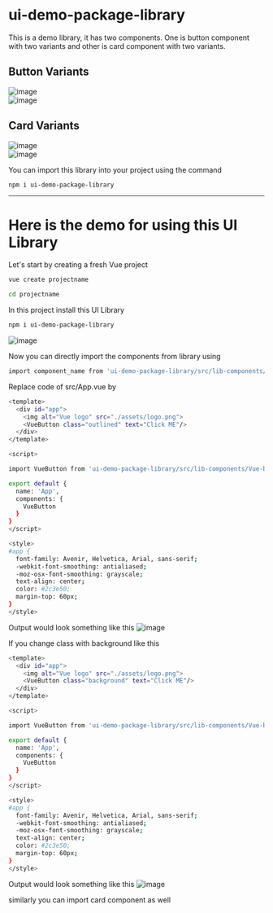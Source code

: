 # ui-demo-package-library

This is a demo library, it has two components. One is button component with two variants and other is card component with two variants.

## Button Variants 

![image](https://user-images.githubusercontent.com/87171452/162556401-9978c1d1-d748-49af-b48c-d74cdd049ffc.png) <br/>
![image](https://user-images.githubusercontent.com/87171452/162556421-67e2a236-41e2-44ac-9e2c-e16eef531c70.png)

## Card Variants 

![image](https://user-images.githubusercontent.com/87171452/162556493-ed1a9d73-67fa-419c-8e03-96d19a771439.png) <br />
![image](https://user-images.githubusercontent.com/87171452/162556500-14622a20-aa6e-4615-a766-1af8e7b81e9e.png)

You can import this library into your project using the command 
``` sh
npm i ui-demo-package-library
```

***
# Here is the demo for using this UI Library

Let's start by creating a fresh Vue project 
``` sh
vue create projectname
```

``` sh 
cd projectname 
``` 
In this project install this UI Library 
``` sh
npm i ui-demo-package-library
```
![image](https://user-images.githubusercontent.com/87171452/162560215-070b2b82-0d25-425d-859b-8a630c7e9512.png)

Now you can directly import the components from library using 
``` sh 
import component_name from 'ui-demo-package-library/src/lib-components/component_name.vue
```

Replace code of src/App.vue by 
``` sh 
<template>
  <div id="app">
    <img alt="Vue logo" src="./assets/logo.png">
    <VueButton class="outlined" text="Click ME"/>
  </div>
</template>

<script>

import VueButton from 'ui-demo-package-library/src/lib-components/Vue-button.vue';

export default {
  name: 'App',
  components: {
    VueButton
  }
}
</script>

<style>
#app {
  font-family: Avenir, Helvetica, Arial, sans-serif;
  -webkit-font-smoothing: antialiased;
  -moz-osx-font-smoothing: grayscale;
  text-align: center;
  color: #2c3e50;
  margin-top: 60px;
}
</style>
```

Output would look something like this 
![image](https://user-images.githubusercontent.com/87171452/162560423-192b7a77-440a-4cee-aa47-48e1c44e1d12.png)

If you change class with background like this 
``` sh 
<template>
  <div id="app">
    <img alt="Vue logo" src="./assets/logo.png">
    <VueButton class="background" text="Click ME"/>
  </div>
</template>

<script>

import VueButton from 'ui-demo-package-library/src/lib-components/Vue-button.vue';

export default {
  name: 'App',
  components: {
    VueButton
  }
}
</script>

<style>
#app {
  font-family: Avenir, Helvetica, Arial, sans-serif;
  -webkit-font-smoothing: antialiased;
  -moz-osx-font-smoothing: grayscale;
  text-align: center;
  color: #2c3e50;
  margin-top: 60px;
}
</style>
```

Output would look something like this 
![image](https://user-images.githubusercontent.com/87171452/162560489-e5d3decf-6110-4e2a-89ad-2f031ecc8e31.png)

similarly you can import card component as well 


